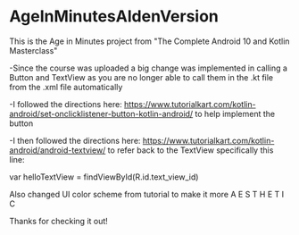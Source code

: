 # AgeInMinutesAldenVersion
This is the Age in Minutes project from "The Complete Android 10 and Kotlin Masterclass" 

-Since the course was uploaded a big change was implemented in calling a Button and TextView as you are no longer able to call them in the .kt file from the .xml file automatically

-I followed the directions here: https://www.tutorialkart.com/kotlin-android/set-onclicklistener-button-kotlin-android/ to help implement the button

-I then followed the directions here: https://www.tutorialkart.com/kotlin-android/android-textview/ to refer back to the TextView specifically this line:

var helloTextView = findViewById<TextView>(R.id.text_view_id)

Also changed UI color scheme from tutorial to make it more A E S T H E T I C

Thanks for checking it out!
